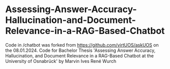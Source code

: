 # Assessing-Answer-Accuracy-Hallucination-and-Document-Relevance-in-a-RAG-Based-Chatbot
Code in /chatbot was forked from https://github.com/virtUOS/askUOS on the 08.01.2024.
Code for Bachelor Thesis 'Assessing Answer Accuracy, Hallucination, and Document Relevance in a RAG-Based Chatbot at the University of Osnabrück' by Marvin Ives René Wurch

